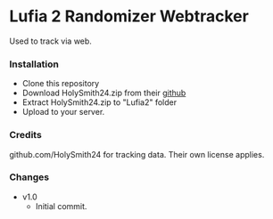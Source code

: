 
# Lufia 2 Randomizer Webtracker

Used to track via web.

### Installation

- Clone this repository
- Download HolySmith24.zip from their [github](https://github.com/HolySmith24/Lufia_2Tracker)
- Extract HolySmith24.zip to "Lufia2" folder
- Upload to your server.

### Credits

github.com/HolySmith24 for tracking data. Their own license applies.

### Changes
- v1.0
	- Initial commit.
